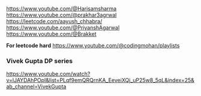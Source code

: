 https://www.youtube.com/@Harisamsharma <br>
https://www.youtube.com/@prakhar3agrwal <br>
https://leetcode.com/aayush_chhabra/ <br>
https://www.youtube.com/@PriyanshAgarwal<br>
https://www.youtube.com/@Brakket <br>

**For leetcode hard**
https://www.youtube.com/@codingmohan/playlists <br>

### Vivek Gupta DP series

https://www.youtube.com/watch?v=lJAYDAhPOpI&list=PLqf9emQRQrnKA_EeveiXQj_uP25w8_5qL&index=25&ab_channel=VivekGupta
